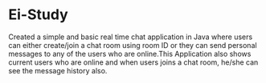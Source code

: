 # Ei-Study
Created a simple and basic real time chat application in Java where users can either create/join a chat room using room ID or they can send personal messages to any of the users who are online.This Application also shows current users who are online and when users joins a chat room, he/she can see the message history also.
